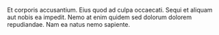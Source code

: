 Et corporis accusantium.
Eius quod ad culpa occaecati.
Sequi et aliquam aut nobis ea impedit.
Nemo at enim quidem sed dolorum dolorem repudiandae.
Nam ea natus nemo sapiente.